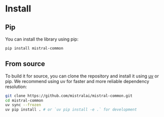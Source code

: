 # Install

## Pip

You can install the library using pip:
```sh
pip install mistral-common
```

## From source

To build it for source, you can clone the repository and install it using [uv](https://github.com/astral-sh/uv) or pip. We recommend using uv for faster and more reliable dependency resolution:
```sh
git clone https://github.com/mistralai/mistral-common.git
cd mistral-common
uv sync --frozen
uv pip install . # or `uv pip install -e .` for development
```
